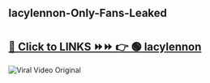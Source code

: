 
 ## lacylennon-Only-Fans-Leaked

# <h2><a href="https://clipsfans.com/lacylennon&ref=git">🔗 Click to LINKS ⏩⏩ 👉 🟢 lacylennon </a></h2>

<a href="https://clipsfans.com/lacylennon&ref=git" rel="nofollow" data-target="animated-image.originalLink"><img src="https://i.ibb.co.com/xMMVF88/686577567.gif" alt="Viral Video Original" style="max-width: 100%; display: inline-block;" data-target="animated-image.originalImage"></a>
